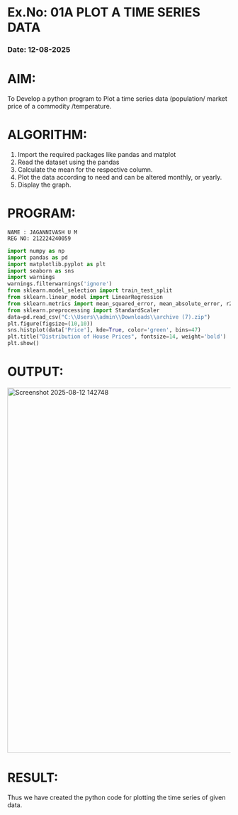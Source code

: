 # Ex.No: 01A PLOT A TIME SERIES DATA
###  Date: 12-08-2025

# AIM:
To Develop a python program to Plot a time series data (population/ market price of a commodity
/temperature.
# ALGORITHM:
1. Import the required packages like pandas and matplot
2. Read the dataset using the pandas
3. Calculate the mean for the respective column.
4. Plot the data according to need and can be altered monthly, or yearly.
5. Display the graph.
# PROGRAM:
```
NAME : JAGANNIVASH U M
REG NO: 212224240059
```
```py
import numpy as np
import pandas as pd
import matplotlib.pyplot as plt
import seaborn as sns
import warnings
warnings.filterwarnings('ignore')
from sklearn.model_selection import train_test_split
from sklearn.linear_model import LinearRegression
from sklearn.metrics import mean_squared_error, mean_absolute_error, r2_score
from sklearn.preprocessing import StandardScaler
data=pd.read_csv("C:\\Users\\admin\\Downloads\\archive (7).zip")
plt.figure(figsize=(10,10))
sns.histplot(data['Price'], kde=True, color='green', bins=47)
plt.title("Distribution of House Prices", fontsize=14, weight='bold')
plt.show()
```










# OUTPUT:
<img width="918" height="823" alt="Screenshot 2025-08-12 142748" src="https://github.com/user-attachments/assets/0caf2d95-3ce6-4d92-b189-113ffec81b50" />







# RESULT:
Thus we have created the python code for plotting the time series of given data.
